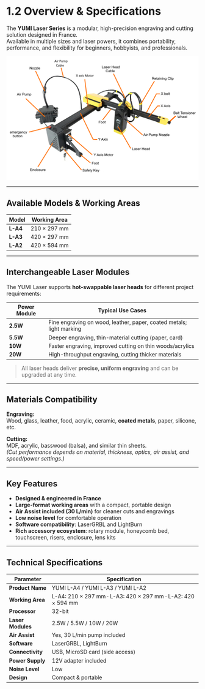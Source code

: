 # 1.2 Overview & Specifications

The **YUMI Laser Series** is a modular, high-precision engraving and cutting solution designed in France.  
Available in multiple sizes and laser powers, it combines portability, performance, and flexibility for beginners, hobbyists, and professionals.

<img src="../../img/Yumi_laser/Yumi_Laser_Overview/Yumi_Laser_Overview_01.png" width="800" alt="YUMI Laser Overview">

---

## Available Models & Working Areas

| Model        | Working Area      |
|--------------|-------------------|
| **L-A4**     | 210 × 297 mm      |
| **L-A3**     | 420 × 297 mm      |
| **L-A2**     | 420 × 594 mm      |

---

## Interchangeable Laser Modules

The YUMI Laser supports **hot-swappable laser heads** for different project requirements:

| Power Module | Typical Use Cases |
|--------------|------------------|
| **2.5W**     | Fine engraving on wood, leather, paper, coated metals; light marking |
| **5.5W**     | Deeper engraving, thin-material cutting (paper, card) |
| **10W**      | Faster engraving, improved cutting on thin woods/acrylics |
| **20W**      | High-throughput engraving, cutting thicker materials |

> All laser heads deliver **precise, uniform engraving** and can be upgraded at any time.

---

## Materials Compatibility

**Engraving:**  
Wood, glass, leather, food, acrylic, ceramic, **coated metals**, paper, silicone, etc.  

**Cutting:**  
MDF, acrylic, basswood (balsa), and similar thin sheets.  
*(Cut performance depends on material, thickness, optics, air assist, and speed/power settings.)*

---

## Key Features

- **Designed & engineered in France**
- **Large-format working areas** with a compact, portable design
- **Air Assist included (30 L/min)** for cleaner cuts and engravings
- **Low noise level** for comfortable operation
- **Software compatibility**: LaserGRBL and LightBurn
- **Rich accessory ecosystem**: rotary module, honeycomb bed, touchscreen, risers, enclosure, lens kits

---

## Technical Specifications

| Parameter         | Specification |
|-------------------|---------------|
| **Product Name**  | YUMI L-A4 / YUMI L-A3 / YUMI L-A2 |
| **Working Area**  | L-A4: 210 × 297 mm · L-A3: 420 × 297 mm · L-A2: 420 × 594 mm |
| **Processor**     | 32-bit |
| **Laser Modules** | 2.5W / 5.5W / 10W / 20W |
| **Air Assist**    | Yes, 30 L/min pump included |
| **Software**      | LaserGRBL, LightBurn |
| **Connectivity**  | USB, MicroSD card (side access) |
| **Power Supply**  | 12V adapter included |
| **Noise Level**   | Low |
| **Design**        | Compact & portable |



